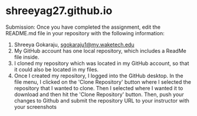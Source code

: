 # shreeyag27.github.io
Submission:
Once you have completed the assignment, edit the README.md file in your repository with the following information:
1.	Shreeya Gokaraju, sgokaraju1@my.waketech.edu
2.	My GitHub account has one local repository, which includes a ReadMe file inside. 
3.	I cloned my repository which was located in my GitHub account, so that it could also be located in my files.
4.	Once I created my repository, I logged into the GitHub desktop. In the file menu, I clicked on the 'Clone Repository' button where I selected the repository that I wanted to clone. Then I selected where I wanted it to download and then hit the 'Clone Repository' button. 
Then, push your changes to Github and submit the repository URL to your instructor with your screenshots

